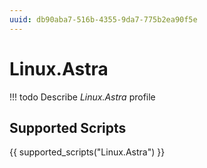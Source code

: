```yaml
---
uuid: db90aba7-516b-4355-9da7-775b2ea90f5e
---
```



# Linux.Astra


<!-- prettier-ignore -->
!!! todo
    Describe *Linux.Astra* profile

## Supported Scripts

{{ supported_scripts("Linux.Astra") }}
